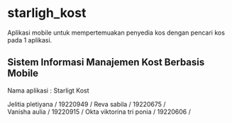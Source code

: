 # starligh_kost

Aplikasi mobile untuk mempertemuakan penyedia kos dengan pencari kos pada 1 aplikasi.

## Sistem Informasi Manajemen Kost Berbasis Mobile
Nama aplikasi : Starligt Kost

Jelitia pletiyana / 19220949 / 
Reva sabila / 19220675 /  
Vanisha aulia / 19220915 / 
Okta viktorina tri ponia / 19220606 / 
